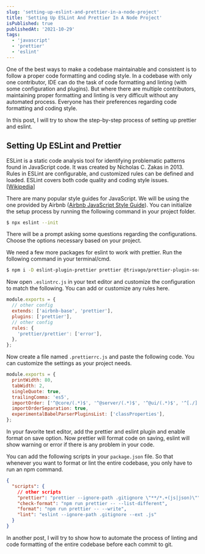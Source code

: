 ```yaml
---
slug: 'setting-up-eslint-and-prettier-in-a-node-project'
title: 'Setting Up ESLint And Prettier In A Node Project'
isPublished: true
publishedAt: '2021-10-29'
tags:
  - 'javascript'
  - 'prettier'
  - 'eslint'
---
```


One of the best ways to make a codebase maintainable and consistent is to follow a proper code formatting and coding style. In a codebase with only one contributor, IDE can do the task of code formatting and linting (with some configuration and plugins). But where there are multiple contributors, maintaining proper formatting and linting is very difficult without any automated process. Everyone has their preferences regarding code formatting and coding style.

In this post, I will try to show the step-by-step process of setting up prettier and eslint.

## Setting Up ESLint and Prettier

ESLint is a static code analysis tool for identifying problematic patterns found in JavaScript code. It was created by Nicholas C. Zakas in 2013. Rules in ESLint are configurable, and customized rules can be defined and loaded. ESLint covers both code quality and coding style issues. [[Wikipedia](https://en.wikipedia.org/wiki/ESLint)]

There are many popular style guides for JavaScript. We will be using the one provided by Airbnb ([Airbnb JavaScript Style Guide](https://github.com/airbnb/javascript)). You can initialize the setup process by running the following command in your project folder.

```bash
$ npx eslint --init
```

There will be a prompt asking some questions regarding the configurations. Choose the options necessary based on your project.

We need a few more packages for eslint to work with prettier. Run the following command in your terminal/cmd.

```bash
$ npm i -D eslint-plugin-prettier prettier @trivago/prettier-plugin-sort-imports eslint-config-prettier
```

Now open `.eslintrc.js` in your text editor and customize the configuration to match the following. You can add or customize any rules here.

```js
module.exports = {
  // other config
  extends: ['airbnb-base', 'prettier'],
  plugins: ['prettier'],
  // other config
  rules: {
    'prettier/prettier': ['error'],
  },
};
```

Now create a file named `.prettierrc.js` and paste the following code. You can customize the settings as your project needs.

```js
module.exports = {
  printWidth: 80,
  tabWidth: 2,
  singleQuote: true,
  trailingComma: 'es5',
  importOrder: ['^@core/(.*)$', '^@server/(.*)$', '^@ui/(.*)$', '^[./]'],
  importOrderSeparation: true,
  experimentalBabelParserPluginsList: ['classProperties'],
};
```

In your favorite text editor, add the prettier and eslint plugin and enable format on save option. Now prettier will format code on saving, eslint will show warning or error if there is any problem in your code.

You can add the following scripts in your `package.json` file. So that whenever you want to format or lint the entire codebase, you only have to run an npm command.

```json
{
  "scripts": {
    // other scripts
    "prettier": "prettier --ignore-path .gitignore \"**/*.+(js|json)\"",
    "check-format": "npm run prettier -- --list-different",
    "format": "npm run prettier -- --write",
    "lint": "eslint --ignore-path .gitignore --ext .js"
  }
}
```

In another post, I will try to show how to automate the process of linting and code formatting of the entire codebase before each commit to git.
